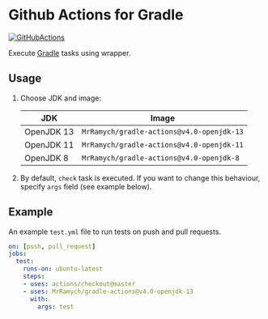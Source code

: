 # Github Actions for Gradle

[![GitHubActions](https://img.shields.io/badge/listed%20on-GitHubActions-blue.svg)](https://github-actions.netlify.com/gradle)

Execute [Gradle](https://github.com/gradle/gradle) tasks using wrapper.

## Usage

1. Choose JDK and image:

   JDK|Image
   ---|---
   OpenJDK 13|`MrRamych/gradle-actions@v4.0-openjdk-13`
   OpenJDK 11|`MrRamych/gradle-actions@v4.0-openjdk-11`
   OpenJDK 8|`MrRamych/gradle-actions@v4.0-openjdk-8`
2. By default, `check` task is executed. 
If you want to change this behaviour, specify `args` field (see example below).

## Example

An example `test.yml` file to run tests on push and pull requests.

```yaml
on: [push, pull_request]
jobs:
  test:
    runs-on: ubuntu-latest
    steps:
    - uses: actions/checkout@master
    - uses: MrRamych/gradle-actions@v4.0-openjdk-13
      with:
        args: test
```
